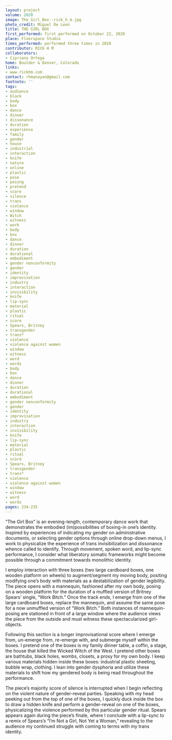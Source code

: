 ```yaml
---
layout: project
volume: 2020
image: The_Girl_Box--rick_h_m.jpg
photo_credit: Miguel De Leon
title: THE GIRL BOX
first_performed: first performed on October 22, 2020
place: Floorspace Studio
times_performed: performed three times in 2020
contributor: RICK H M
collaborators:
- Cipriano Ortega
home: Boulder & Denver, Colorado
links:
- www.rickhm.com
contact: rhmanayan@gmail.com
footnote: ''
tags:
- audience
- black
- body
- box
- dance
- dinner
- dissonance
- duration
- experience
- family
- gender
- house
- industrial
- interaction
- knife
- nature
- online
- plastic
- pose
- posing
- pretend
- score
- silence
- trans
- violence
- window
- Witch
- witness
- work
- body
- box
- dance
- dinner
- duration
- durational
- embodiment
- gender nonconformity
- gender
- identity
- improvisation
- industry
- interaction
- invisibility
- knife
- lip-sync
- material
- plastic
- ritual
- score
- Spears, Britney
- transgender
- trans*
- violence
- violence against women
- window
- witness
- word
- words
- body
- box
- dance
- dinner
- duration
- durational
- embodiment
- gender nonconformity
- gender
- identity
- improvisation
- industry
- interaction
- invisibility
- knife
- lip-sync
- material
- plastic
- ritual
- score
- Spears, Britney
- transgender
- trans*
- violence
- violence against women
- window
- witness
- word
- words
pages: 234-235
---
```


“The Girl Box” is an evening-length, contemporary dance work that demonstrates the embodied (im)possibilities of boxing-in one’s identity. Inspired by experiences of indicating my gender on administrative documents, or selecting gender options through online drop-down menus, I work to physicalize the experience of trans invisibilization and dissonance whence called to identify. Through movement, spoken word, and lip-sync performance, I consider what liberatory somatic frameworks might become possible through a commitment towards monolithic identity.

I employ interaction with three boxes (two large cardboard boxes, one wooden platform on wheels) to augment/segment my moving body, positing modifying one’s body with materials as a destabilization of gender legibility. The piece opens with a mannequin, fashioned after my own body, posing on a wooden platform for the duration of a muffled version of Britney Spears’ single, “Work Bitch.” Once the track ends, I emerge from one of the large cardboard boxes, replace the mannequin, and assume the same pose for a now unmuffled version of “Work Bitch.” Both instances of mannequin-posing are stationed in front of a large window where the audience views the piece from the outside and must witness these spectacularized girl-objects.

Following this section is a longer improvisational score where I emerge from, un-emerge from, re-emerge with, and submerge myself within the boxes. I pretend one of the boxes is my family dinner table, a coffin, a stage, the house that killed the Wicked Witch of the West. I pretend other boxes are bathtubs, black holes, wombs, closets, a proxy for my own body. I keep various materials hidden inside these boxes: industrial plastic sheeting, bubble wrap, clothing. I lean into gender dysphoria and utilize these materials to shift how my gendered body is being read throughout the performance.

The piece’s majority score of silence is interrupted when I begin reflecting on the violent nature of gender-reveal parties. Speaking with my head peeking out from the top of one of the boxes, I quickly duck inside the box to draw a hidden knife and perform a gender-reveal on one of the boxes, physicalizing the violence performed by this particular gender ritual. Spears appears again during the piece’s finale, where I conclude with a lip-sync to a remix of Spears’s “I’m Not a Girl, Not Yet a Woman,” revealing to the audience my continued struggle with coming to terms with my trans identity.